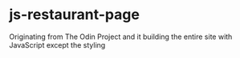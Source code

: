 # js-restaurant-page
Originating from The Odin Project and it building the entire site with JavaScript except the styling
